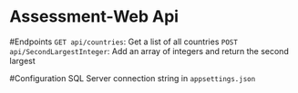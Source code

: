 # Assessment-Web Api

#Endpoints
`GET api/countries`: Get a list of all countries
`POST api/SecondLargestInteger`: Add an array of integers and return the second largest

#Configuration
SQL Server connection string in `appsettings.json`
